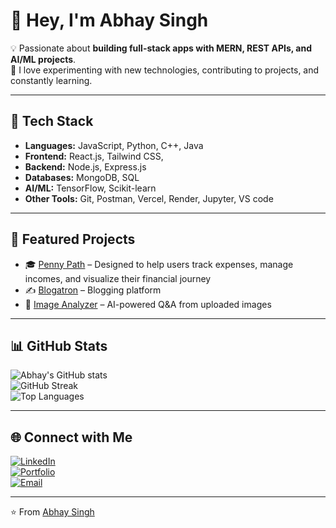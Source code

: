 # 👋 Hey, I'm Abhay Singh  

💡 Passionate about **building full-stack apps with MERN, REST APIs, and AI/ML projects**.  
🚀 I love experimenting with new technologies, contributing to projects, and constantly learning.  

---

## 🔧 Tech Stack
- **Languages:** JavaScript, Python, C++, Java  
- **Frontend:** React.js, Tailwind CSS,
- **Backend:** Node.js, Express.js  
- **Databases:** MongoDB, SQL  
- **AI/ML:** TensorFlow, Scikit-learn  
- **Other Tools:** Git, Postman, Vercel, Render, Jupyter, VS code  

---

## 📌 Featured Projects 
- 🎓 [Penny Path](https://github.com/Abhay-The-Dev-007/Penny-Path) –  Designed to help users track expenses, manage incomes, and visualize their financial journey
- ✍️ [Blogatron](https://github.com/Abhay-The-Dev-007/Blogatron) – Blogging platform
- 🎨 [Image Analyzer](https://github.com/Abhay-The-Dev-007/IMAGE-vision) – AI-powered Q&A from uploaded images  

---

## 📊 GitHub Stats
![Abhay's GitHub stats](https://github-readme-stats.vercel.app/api?username=abhaysingh&show_icons=true&theme=radical)  
![GitHub Streak](https://streak-stats.demolab.com/?user=abhaysingh&theme=radical)  
![Top Languages](https://github-readme-stats.vercel.app/api/top-langs/?username=abhaysingh&layout=compact&theme=radical)  

---

## 🌐 Connect with Me
[![LinkedIn](https://img.shields.io/badge/LinkedIn-blue?logo=linkedin&logoColor=white)](https://www.linkedin.com/in/abhay-singh-2603a028b/)  
[![Portfolio](https://img.shields.io/badge/Portfolio-1E90FF?style=flat&logoColor=white)](https://abhaypersonalwebsite.vercel.app/)  
[![Email](https://img.shields.io/badge/Email-D14836?logo=gmail&logoColor=white)](mailto:abhaysinghup58@gmail.com)
 

---

⭐️ From [Abhay Singh](https://github.com/Abhay-The-Dev-007)

